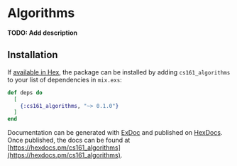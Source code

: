 # Algorithms

**TODO: Add description**

## Installation

If [available in Hex](https://hex.pm/docs/publish), the package can be installed
by adding `cs161_algorithms` to your list of dependencies in `mix.exs`:

```elixir
def deps do
  [
    {:cs161_algorithms, "~> 0.1.0"}
  ]
end
```

Documentation can be generated with [ExDoc](https://github.com/elixir-lang/ex_doc)
and published on [HexDocs](https://hexdocs.pm). Once published, the docs can
be found at [https://hexdocs.pm/cs161_algorithms](https://hexdocs.pm/cs161_algorithms).

